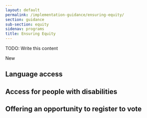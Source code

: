 ```yaml
---
layout: default
permalink: /implementation-guidance/ensuring-equity/
section: guidance
sub-section: equity
sidenav: programs
title: Ensuring Equity
---
```


<span class="era-guidance__placeholder">
  TODO: Write this content
</span>

<span class="usa-tag usa-tag--new">New</span> 

## Language access 

## Access for people with disabilities 

## Offering an opportunity to register to vote 
